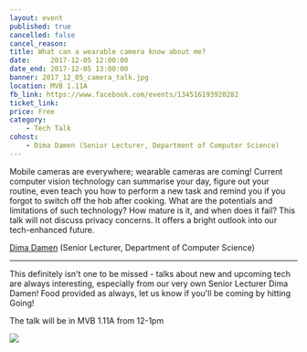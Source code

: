 ```yaml
---
layout: event
published: true
cancelled: false
cancel_reason:
title: What can a wearable camera know about me?
date:     2017-12-05 12:00:00
date_end: 2017-12-05 13:00:00
banner: 2017_12_05_camera_talk.jpg
location: MVB 1.11A
fb_link: https://www.facebook.com/events/134516193920282
ticket_link:
price: Free
category:
    - Tech Talk
cohost:
    - Dima Damen (Senior Lecturer, Department of Computer Science)
---
```


Mobile cameras are everywhere; wearable cameras are coming! Current computer vision technology can summarise your day, figure out your routine, even teach you how to perform a new task and remind you if you forgot to switch off the hob after cooking. What are the potentials and limitations of such technology? How mature is it, and when does it fail? This talk will not discuss privacy concerns. It offers a bright outlook into our tech-enhanced future.

[Dima Damen](https://www.cs.bris.ac.uk/~damen/) (Senior Lecturer, Department of Computer Science)

----------------

This definitely isn't one to be missed - talks about new and upcoming tech are always interesting, especially from our very own Senior Lecturer Dima Damen!
Food provided as always, let us know if you'll be coming by hitting Going!

The talk will be in MVB 1.11A from 12-1pm

![](/assets/images/contrib/events/2017-12-05-dima-talk/cover.jpg)
